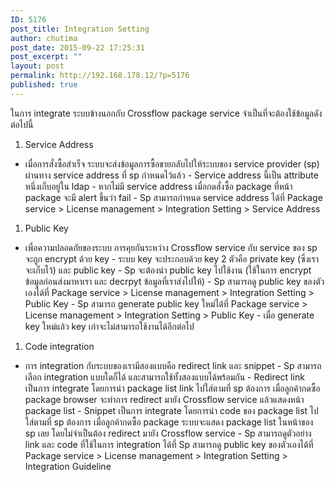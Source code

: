 ```yaml
---
ID: 5176
post_title: Integration Setting
author: chutima
post_date: 2015-09-22 17:25:31
post_excerpt: ""
layout: post
permalink: http://192.168.178.12/?p=5176
published: true
---
```

ในการ integrate ระบบข้างนอกกับ Crossflow package service จำเป็นที่จะต้องใช้ข้อมูลดังต่อไปนี้

1.  Service Address

- เมื่อการสั่งซื้อสำเร็จ ระบบจะส่งข้อมูลการซื้อขายกลับไปให้ระบบของ service provider (sp) ผ่านทาง service address ที่ sp กำหนดไว้แล้ว - Service address นี้เป็น attribute หนึ่งเก็บอยู่ใน ldap - หากไม่มี service address เมื่อกดสั่งซื้อ package ที่หน้า package จะมี alert ขึ้นว่า fail - Sp สามารถกำหนด service address ได้ที่ Package service > License management > Integration Setting > Service Address

1.  Public Key

- เพื่อความปลอดภัยของระบบ การคุยกันระหว่าง Crossflow service กับ service ของ sp จะถูก encrypt ด้วย key - ระบบ key จะประกอบด้วย key 2 ตัวคือ private key (ซึ่งเราจะเก็บไว้) และ public key - Sp จะต้องนำ public key ไปใช้งาน (ใช้ในการ encrypt ข้อมูลก่อนส่งมาหาเรา และ decrpyt ข้อมูลที่เราส่งไปให้) - Sp สามารถดู public key ของตัวเองได้ที่ Package service > License management > Integration Setting > Public Key - Sp สามารถ generate public key ใหม่ได้ที่ Package service > License management > Integration Setting > Public Key - เมื่อ generate key ใหม่แล้ว key เก่าจะไม่สามารถใช้งานได้อีกต่อไป

1.  Code integration

- การ integration กับระบบของเรามีสองแบบคือ redirect link และ snippet - Sp สามารถเลือก integration แบบใดก็ได้ และสามารถใช้ทั้งสองแบบได้พร้อมกัน - Redirect link เป็นการ integrate โดยการนำ package list link ไปใส่ตามที่ sp ต้องการ เมื่อลูกค้ากดซื้อ package browser จะทำการ redirect มายัง Crossflow service แล้วแสดงหน้า package list - Snippet เป็นการ integrate โดยการนำ code ของ package list ไปใส่ตามที่ sp ต้องการ เมื่อลูกค้ากดซื้อ package ระบบจะแสดง package list ในหน้าของ sp เลย โดยไม่จำเป็นต้อง redirect มายัง Crossflow service - Sp สามารถดูตัวอย่าง link และ code ที่ใช้ในการ integration ได้ที่ Sp สามารถดู public key ของตัวเองได้ที่ Package service > License management > Integration Setting > Integration Guideline